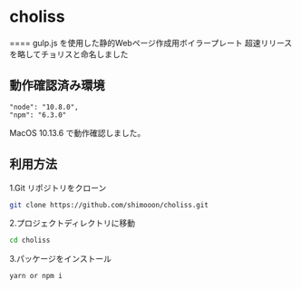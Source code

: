 # choliss
====
gulp.js を使用した静的Webページ作成用ボイラープレート
超速リリースを略してチョリスと命名しました

## 動作確認済み環境
```
"node": "10.8.0",
"npm": "6.3.0"
```
MacOS 10.13.6 で動作確認しました。

## 利用方法

1.Git リポジトリをクローン
```sh
git clone https://github.com/shimooon/choliss.git
```

2.プロジェクトディレクトリに移動
```sh
cd choliss
```

3.パッケージをインストール
```sh
yarn or npm i
```
